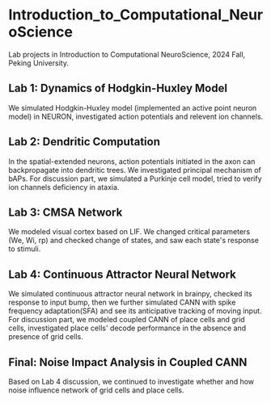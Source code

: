 # Introduction_to_Computational_NeuroScience
Lab projects in Introduction to Computational NeuroScience, 2024 Fall, Peking University.
## Lab 1: Dynamics of Hodgkin-Huxley Model
We simulated Hodgkin-Huxley model (implemented an active point neuron model) in NEURON, investigated action potentials and relevent ion channels.
## Lab 2: Dendritic Computation
In the spatial-extended neurons, action potentials initiated in the axon can backpropagate into dendritic trees. We investigated principal mechanism of bAPs.
For discussion part, we simulated a Purkinje cell model, tried to verify ion channels deficiency in ataxia.
## Lab 3: CMSA Network
We modeled visual cortex based on LIF. We changed critical parameters (We, Wi, rp) and checked change of states, and saw each state's response to stimuli.
## Lab 4: Continuous Attractor Neural Network
We simulated continuous attractor neural network in brainpy, checked its response to input bump, then we further simulated CANN with spike frequency adaptation(SFA) and see its anticipative tracking of moving input.
For discussion part, we modeled coupled CANN of place cells and grid cells, investigated place cells' decode performance in the absence and presence of grid cells.
## Final: Noise Impact Analysis in Coupled CANN
Based on Lab 4 discussion, we continued to investigate whether and how noise influence network of grid cells and place cells.

